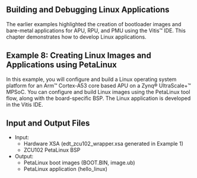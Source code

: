 
## Building and Debugging Linux Applications

The earlier examples highlighted the creation of bootloader images and bare-metal applications for APU, RPU, and PMU using the Vitis™ IDE. This chapter demonstrates how to develop Linux applications.

## Example 8: Creating Linux Images and Applications using PetaLinux

In this example, you will configure and build a Linux operating system platform for an Arm™ Cortex-A53 core based APU on a Zynq® UltraScale+™ MPSoC. You can configure and build Linux images using the PetaLinux tool flow, along with the board-specific BSP. The Linux application is developed in the Vitis IDE.

## Input and Output Files

- Input:
  - Hardware XSA (edt_zcu102_wrapper.xsa generated in Example 1)
  - ZCU102 PetaLinux BSP
- Output:
  - PetaLinux boot images (BOOT.BIN, image.ub)
  - PetaLinux application (hello_linux)

